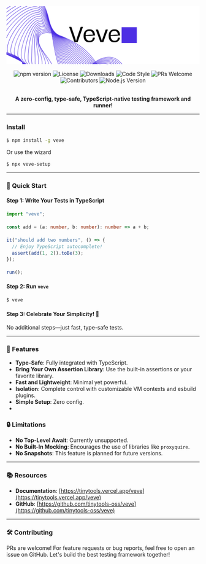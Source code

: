 ![Veve Banner](./assets/banner.png)

<div align="center">
  <img src="https://img.shields.io/npm/v/veve" alt="npm version">
  <img src="https://img.shields.io/npm/l/veve" alt="License">
  <img src="https://img.shields.io/npm/dm/veve" alt="Downloads">
  <img src="https://img.shields.io/badge/code_style-eslint-brightgreen" alt="Code Style">
  <img src="https://img.shields.io/badge/PRs-welcome-brightgreen.svg" alt="PRs Welcome">
  <img src="https://img.shields.io/github/contributors/tinytools-oss/veve" alt="Contributors">
  <img src="https://img.shields.io/node/v/veve" alt="Node.js Version">
  <br />
  <br />
  <p><strong>A zero-config, type-safe, TypeScript-native testing framework and runner!</strong></p>
</div>

---

### Install

```bash
$ npm install -g veve
```

Or use the wizard

```bash
$ npx veve-setup
```

---

### 🚀 Quick Start

#### Step 1: Write Your Tests in TypeScript

```typescript
import "veve";

const add = (a: number, b: number): number => a + b;

it("should add two numbers", () => {
  // Enjoy TypeScript autocomplete!
  assert(add(1, 2)).toBe(3);
});

run();
```

#### Step 2: Run `veve`

```bash
$ veve
```

#### Step 3: Celebrate Your Simplicity! 🎉

No additional steps—just fast, type-safe tests.

---

### 🌟 Features

- **Type-Safe**: Fully integrated with TypeScript.
- **Bring Your Own Assertion Library**: Use the built-in assertions or your favorite library.
- **Fast and Lightweight**: Minimal yet powerful.
- **Isolation**: Complete control with customizable VM contexts and esbuild plugins.
- **Simple Setup**: Zero config.
- 

### 🔒 Limitations

- **No Top-Level Await**: Currently unsupported.
- **No Built-In Mocking**: Encourages the use of libraries like `proxyquire`.
- **No Snapshots**: This feature is planned for future versions.

---

### 📚 Resources

- **Documentation**: [https://tinytools.vercel.app/veve](https://tinytools.vercel.app/veve)
- **GitHub**: [https://github.com/tinytools-oss/veve](https://github.com/tinytools-oss/veve)

---

### 🛠 Contributing

PRs are welcome! For feature requests or bug reports, feel free to open an issue on GitHub. Let's build the best testing framework together!
